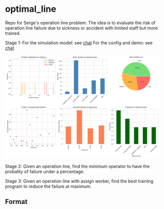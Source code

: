 # optimal_line

Repo for Serge's operation line problem. The idea is to evaluate the risk of operation line failure due to sickness or accident with limited staff but more trained.



Stage 1:
For the simulation model: see [chat](https://poe.com/s/S8Oc1si01knpwlOyjmJv)
For the config and demo: see [chat](https://poe.com/s/LvXLxCDHQhLU8moXt5pg)


![alt text](images/random.png)

Stage 2:
Given an operation line, find the minimum operator to have the probality of failure under a percentage.

Stage 3:
Given an operation line with assign worker, find the best training program to reduce the failure at maximum.

## Format
